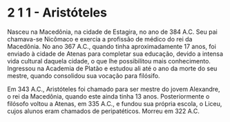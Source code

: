 # 2 1 1 - Aristóteles

Nasceu na Macedônia, na cidade de Estagira, no ano de 384 A.C. Seu pai chamava-se Nicômaco e exercia a profissão de médico do rei da Macedônia. No ano 367 A.C., quando tinha aproximadamente 17 anos, foi enviado à cidade de Atenas para completar sua educação, devido a intensa vida cultural daquela cidade, o que lhe possibilitou mais conhecimento. Ingressou na Academia de Platão e estudou ali até o ano da morte do seu mestre, quando consolidou sua vocação para filósifo.

Em 343 A.C., Aristóteles foi chamado para ser mestre do jovem Alexandre, o rei da Macedônia, quando este ainda tinha 13 anos. Posteriormente o filósofo voltou a Atenas, em 335 A.C., e fundou sua própria escola, o Liceu, cujos alunos eram chamados de peripatéticos. Morreu em 322 A.C.